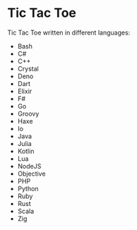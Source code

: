 # Tic Tac Toe

Tic Tac Toe written in different languages:

- Bash
- C#
- C++
- Crystal
- Deno
- Dart
- Elixir
- F#
- Go
- Groovy
- Haxe
- Io
- Java
- Julia
- Kotlin
- Lua
- NodeJS
- Objective 
- PHP
- Python
- Ruby
- Rust
- Scala
- Zig
